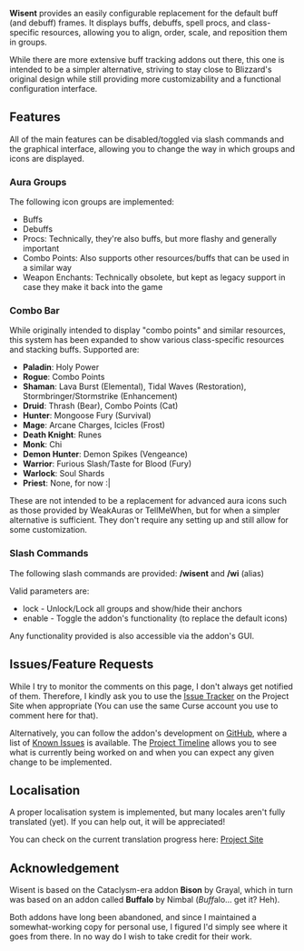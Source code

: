 <p><strong>Wisent</strong> provides an easily configurable replacement for the default buff (and debuff) frames.
It displays buffs, debuffs, spell procs, and class-specific resources, allowing you to align, order, scale, and reposition them in groups.</p>

<p>While there are more extensive buff tracking addons out there, this one is intended to be a simpler alternative, striving to stay close to Blizzard's original design while still providing more customizability and a functional configuration interface.</p>

<h2>Features</h2>
<p>All of the main features can be disabled/toggled via slash commands and the graphical interface, allowing you to change the way in which groups and icons are displayed.<p>

<h3>Aura Groups</h3>
<p>The following icon groups are implemented:</p>

<ul>
	<li>
		Buffs
	</li>
	<li>
		Debuffs
	</li>
	<li>
		Procs: Technically, they're also buffs, but more flashy and generally important
	</li>
	<li>
		Combo Points: Also supports other resources/buffs that can be used in a similar way
	</li>
	<li>
		Weapon Enchants: Technically obsolete, but kept as legacy support in case they make it back into the game
	</li>
</ul>

<h3>Combo Bar</h3>
<p>While originally intended to display "combo points" and similar resources, this system has been expanded to show various class-specific resources and stacking buffs. Supported are:</p>

<ul>
	<li>
		<strong>Paladin</strong>: Holy Power
	</li>
	<li>
		<strong>Rogue</strong>: Combo Points
	</li>
	<li>
		<strong>Shaman</strong>: Lava Burst (Elemental), Tidal Waves (Restoration), Stormbringer/Stormstrike (Enhancement)
	</li>
	<li>
		<strong>Druid</strong>: Thrash (Bear), Combo Points (Cat)
	</li>
	<li>
		<strong>Hunter</strong>: Mongoose Fury (Survival)
	</li>
	<li>
		<strong>Mage</strong>: Arcane Charges, Icicles (Frost)
	</li>
	<li>
		<strong>Death Knight</strong>: Runes
	</li>
	<li>
		<strong>Monk</strong>: Chi
	</li>
	<li>
		<strong>Demon Hunter</strong>: Demon Spikes (Vengeance)
	</li>
	<li>
		<strong>Warrior</strong>:  Furious Slash/Taste for Blood (Fury)
	</li>
	<li>
		<strong>Warlock</strong>: Soul Shards
	</li>
	<li>
		<strong>Priest</strong>:  None, for now :|
	</li>
</ul>

<p>These are not intended to be a replacement for advanced aura icons such as those provided by WeakAuras or TellMeWhen, but for when a simpler alternative is sufficient. They don't require any setting up and still allow for some customization.</p>

<h3>Slash Commands</h3>
<p>The following slash commands are provided: <strong>/wisent</strong> and <strong>/wi</strong> (alias)</p>
<p>Valid parameters are:
	<ul>
		<li>
			lock - Unlock/Lock all groups and show/hide their anchors
		</li>
		<li>
			enable - Toggle the addon's functionality (to replace the default icons)
		</li>
	</ul>
</p>
<p>Any functionality provided is also accessible via the addon's GUI.</p>

<h2>Issues/Feature Requests</h2>
<p>While I try to monitor the comments on this page, I don't always get notified of them. Therefore, I kindly ask you to use the <a href="https://wow.curseforge.com/projects/wisent/issues">Issue Tracker</a> on the Project Site when appropriate (You can use the same Curse account you use to comment here for that).</p>
<p>Alternatively, you can follow the addon's development on <a href="https://github.com/SacredDuckwhale/Wisent">GitHub</a>, where a list of <a href="https://github.com/SacredDuckwhale/Wisent/issues">Known Issues</a> is available. The <a href="https://github.com/SacredDuckwhale/Wisent/projects/1">Project Timeline</a> allows you to see what is currently being worked on and when you can expect any given change to be implemented.</p>
<h2>Localisation</h2>
<p>A proper localisation system is implemented, but many locales aren't fully translated (yet). If you can help out, it will be appreciated!</p>
<p>You can check on the current translation progress here: <a href="https://wow.curseforge.com/projects/wisent/localization">Project Site</a></p>

<h2>Acknowledgement</h2>
<p>Wisent is based on the Cataclysm-era addon <strong>Bison</strong> by Grayal, which in turn was based on an addon called <strong>Buffalo</strong> by Nimbal (<i>Buff</i>alo... get it? Heh).</p>

<p>Both addons have long been abandoned, and since I maintained a somewhat-working copy for personal use, I figured I'd simply see where it goes from there. In no way do I wish to take credit for their work. </p>